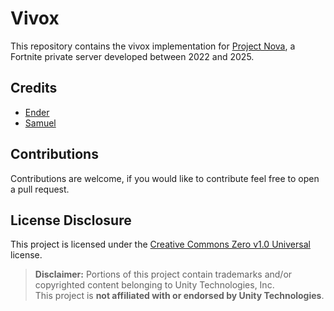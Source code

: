 # Vivox

This repository contains the vivox implementation for [Project Nova](https://novafn.dev), a Fortnite private server developed between 2022 and 2025.

## Credits

- [Ender](https://github.com/Ender-0001)
- [Samuel](https://github.com/samuelsiv)

## Contributions

Contributions are welcome, if you would like to contribute feel free to open a pull request.
 
## License Disclosure

This project is licensed under the [Creative Commons Zero v1.0 Universal](https://creativecommons.org/publicdomain/zero/1.0/) license.

> **Disclaimer:** Portions of this project contain trademarks and/or copyrighted content belonging to Unity Technologies, Inc.  
> This project is **not affiliated with or endorsed by Unity Technologies**.
